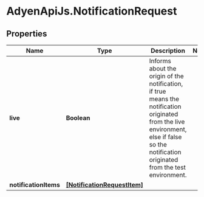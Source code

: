 # AdyenApiJs.NotificationRequest

## Properties
Name | Type | Description | Notes
------------ | ------------- | ------------- | -------------
**live** | **Boolean** | Informs about the origin of the notification, if true means the notification originated from the live environment, else if false so the notification originated from the test environment. | 
**notificationItems** | [**[NotificationRequestItem]**](NotificationRequestItem.md) |  | 


